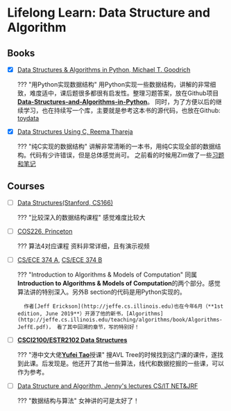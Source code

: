 # Lifelong Learn: Data Structure and Algorithm

## Books

- [x] [Data Structures & Algorithms in Python, Michael T. Goodrich](http://bcs.wiley.com/he-bcs/Books?action=index&bcsId=8029&itemId=1118290275)

    ??? "用Python实现数据结构"
        用Python实现一些数据结构，讲解的非常细致，难度适中，课后题很多都很有启发性。整理习题答案，放在Github项目[**Data-Structures-and-Algorithms-in-Python**](https://github.com/shenxiangzhuang/Data-Structures-and-Algorithms-in-Python)。
        同时，为了方便以后的继续学习，也在持续写一个库，主要就是参考这本书的源代码，也放在Github: [toydata](https://github.com/shenxiangzhuang/toydata)

- [x] [Data Structures Using C, Reema Thareja](https://www.amazon.com/Data-Structures-Using-Reema-Thareja/dp/0198099304)

    ??? "纯C实现的数据结构"
        讲解非常清晰的一本书，用纯C实现全部的数据结构。代码有少许错误，但是总体感觉尚可。
        之前看的时候用Zim做了一些[习题和笔记](https://github.com/shenxiangzhuang/DataStructureUsingC)


## Courses

- [ ] [Data Structures(Stanford, CS166)](https://web.stanford.edu/class/cs166/)

    ??? "比较深入的数据结构课程"
        感觉难度比较大


- [ ] [COS226, Princeton](https://www.cs.princeton.edu/courses/archive/fall19/cos226/lectures.php)

    ??? 算法4对应课程
        资料非常详细，且有演示视频


- [ ] [CS/ECE 374 A](https://courses.engr.illinois.edu/cs374/fa2019/A/index.html), [CS/ECE 374 B](https://courses.engr.illinois.edu/cs374/fa2019/B/lectures/)

    ??? "Introduction to Algorithms & Models of Computation"
        同属**Introduction to Algorithms & Models of Computation**的两个部分。感觉算法讲的特别深入。另外B section的代码是用Python实现的。

        作者[Jeff Erickson](http://jeffe.cs.illinois.edu)也在今年6月（**1st edition, June 2019**）开源了他的新书，[Algorithms](http://jeffe.cs.illinois.edu/teaching/algorithms/book/Algorithms-JeffE.pdf)， 看了其中回溯的章节，写的特别好！

- [ ] [**CSCI2100/ESTR2102 Data Structures**](https://appsrv.cse.cuhk.edu.hk/~taoyf/course/2100/18-fall/)

    ??? "港中文大佬[**Yufei Tao**](https://appsrv.cse.cuhk.edu.hk/~taoyf/)授课"
        搜AVL Tree的时候找到这门课的课件，遂找到此课。后发现是。他还开了其他一些算法，线代和数据挖掘的一些课，可以作为参考。

- [ ] [Data Structure and Algorithm, Jenny's lectures CS/IT NET&JRF](https://www.youtube.com/channel/UCM-yUTYGmrNvKOCcAl21g3w/playlists)

    ??? "数据结构与算法"
        女神讲的可是太好了！

